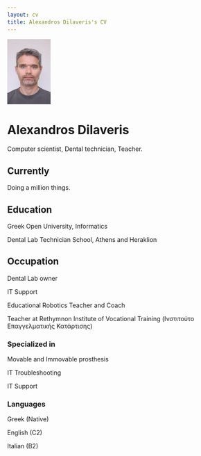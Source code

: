 ```yaml
---
layout: cv
title: Alexandros Dilaveris's CV
---
```

<img src="Photo.jpg" width="100" height="150">

# Alexandros Dilaveris 
Computer scientist, Dental technician, Teacher.


## Currently

Doing a million things.

## Education

Greek Open University, Informatics

Dental Lab Technician School, Athens and Heraklion

## Occupation
Dental Lab owner

IT Support

Educational Robotics Teacher and Coach

Teacher at Rethymnon Institute of Vocational Training (Ινστιτούτο Επαγγελματικής Κατάρτισης)

### Specialized in

Movable and Immovable prosthesis

IT Troubleshooting

IT Support

### Languages
Greek (Native)

English (C2)

Italian (B2)

<!--
### Research interests

Cooling, power series, optics, alchemy, planetary motions, apples.




















<!--
### Hi there 👋
😎 I’m currently learning how to use GitHub

- 🔭 I’m currently working on 3D_animation

**Maurphal/Maurphal** is a ✨ _special_ ✨ repository because its `README.md` (this file) appears on your GitHub profile.

Here are some ideas to get you started:

- 🔭 I’m currently working on ...
- 🌱 I’m currently learning ...
- 👯 I’m looking to collaborate on ...
- 🤔 I’m looking for help with ...
- 💬 Ask me about ...
- 📫 How to reach me: ...
- 😄 Pronouns: ...
- ⚡ Fun fact: ...
-->
